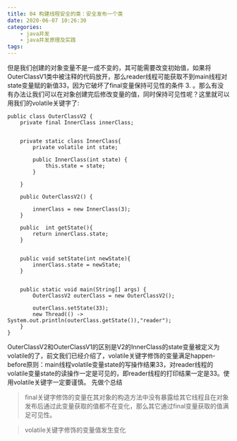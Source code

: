 ```yaml
---
title: 04 构建线程安全的类：安全发布一个类
date: 2020-06-07 10:26:30
categories:
    - java并发
    - java并发原理及实践
tags:
---
```



但是我们创建的对象变量不是一成不变的，其可能需要改变初始值，如果将OuterClassV1类中被注释的代码放开，那么reader线程可能获取不到main线程对state变量赋的新值33，因为它破坏了final变量保持可见性的条件 3. 。那么有没有办法让我们可以在对象创建完后修改变量的值，同时保持可见性呢？这里就可以用我们的volatile关键字了:

```
public class OuterClassV2 {
    private final InnerClass innerClass;


    private static class InnerClass{
        private volatile int state;

        public InnerClass(int state) {
            this.state = state;
        }

    }

    public OuterClassV2() {

        innerClass = new InnerClass(3);
    }

    public  int getState(){
        return innerClass.state;
    }


    public void setState(int newState){
        innerClass.state = newState;
    }


    public static void main(String[] args) {
        OuterClassV2 outerClass = new OuterClassV2();

        outerClass.setState(33);
        new Thread(() -> System.out.println(outerClass.getState()),"reader");
    }
}
```
OuterClassV2和OuterClassV1的区别是V2的InnerClass的state变量被定义为volatile的了，<!--todo -->前文我们已经介绍了，volatile关键字修饰的变量满足happen-before原则：main线程volatile变量state的写操作结果33，对reader线程的volatile变量state的读操作一定是可见的，即reader线程的打印结果一定是33。使用volatile关键字一定要谨慎。
先做个总结
> final关键字修饰的变量在其对象的构造方法中没有暴露给其它线程且在对象发布后通过此变量获取的值都不在变化，那么其它通过final变量获取的值满足可见性。

> volatile关键字修饰的变量值发生变化
